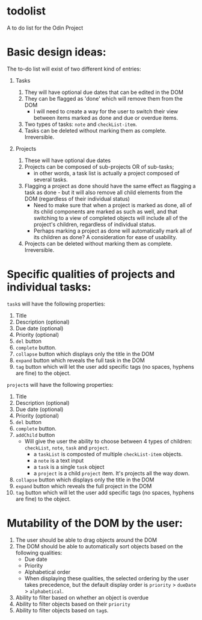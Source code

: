 # todolist
A to do list for the Odin Project


# Basic design ideas: 

The to-do list will exist of two different kind of entries:

1. Tasks
    1. They will have optional due dates that can be edited in the DOM
    1. They can be flagged as 'done' which will remove them from the DOM
        - I will need to create a way for the user to switch their view between items marked as done and due or overdue items.
    1. Two types of tasks: `note` and `checkList-item`.
    1. Tasks can be deleted without marking them as complete. Irreversible.



1. Projects
    1. These will have optional due dates
    1. Projects can be composed of sub-projects OR of sub-tasks; 
        - in other words, a task list is actually a project composed of several tasks.
    1. Flagging a project as done should have the same effect as flagging a task as done - but it will also remove all child elements from the DOM (regardless of their individual status)
        - Need to make sure that when a project is marked as done, all of its child components are marked as such as well, and that switching to a view of completed objects will include all of the project's children, regardless of individual status.
        - Perhaps marking a project as done will automatically mark all of its children as done? A consideration for ease of usability.
    1. Projects can be deleted without marking them as complete. Irreversible.

# Specific qualities of projects and individual tasks:

`task`s will have the following properties:

1. Title
1. Description (optional)
1. Due date (optional)
1. Priority (optional)
1. `del` button
1. `complete` button.
1. `collapse` button which displays only the title in the DOM
1. `expand` button which reveals the full task in the DOM
1. `tag` button which will let the user add specific tags (no spaces, hyphens are fine) to the object.

`project`s will have the following properties:

1. Title
1. Description (optional)
1. Due date (optional)
1. Priority (optional)
1. `del` button
1. `complete` button.
1. `addChild` button
    - Will give the user the ability to choose between 4 types of children: `checkList`, `note`, `task` and `project`.
        - a `taskList` is composted of multiple `checkList-item` objects.
        - a `note` is a text input
        - a `task` is a single `task` object
        - a `project` is a child `project` item. It's projects all the way down.
1. `collapse` button which displays only the title in the DOM
1. `expand` button which reveals the full project in the DOM
1. `tag` button which will let the user add specific tags (no spaces, hyphens are fine) to the object.

# Mutability of the DOM by the user:

1. The user should be able to drag objects around the DOM
1. The DOM should be able to automatically sort objects based on the following qualities:
    - Due date
    - Priority
    - Alphabetical order
    * When displaying these qualities, the selected ordering by the user takes precedence, but the default display order is `priority` > `dueDate` > `alphabetical`.
1. Ability to filter based on whether an object is overdue
1. Ability to filter objects based on their `priority`
1. Ability to filter objects based on `tag`s.
